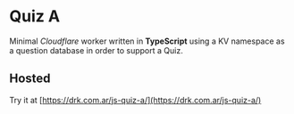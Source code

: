 # Quiz A

Minimal _Cloudflare_ worker written in **TypeScript** using a KV namespace as a question database in order to support a Quiz.

## Hosted

Try it at [https://drk.com.ar/js-quiz-a/](https://drk.com.ar/js-quiz-a/)